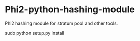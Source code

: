 Phi2-python-hashing-module
=============================

Phi2 hashing module for stratum pool and other tools.

  sudo python setup.py install

